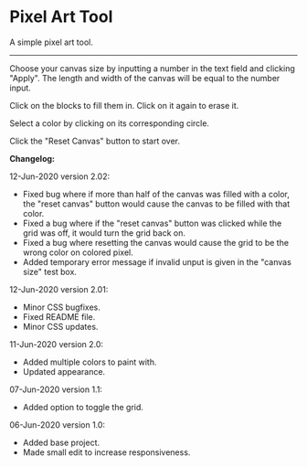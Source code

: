 # Pixel Art Tool

A simple pixel art tool.

***

Choose your canvas size by inputting a number in the text field and clicking "Apply".  The length and width of the canvas will be equal to the number input.

Click on the blocks to fill them in. Click on it again to erase it.

Select a color by clicking on its corresponding circle.

Click the "Reset Canvas" button to start over.


**Changelog:**

12-Jun-2020 version 2.02:
  - Fixed bug where if more than half of the canvas was filled with a color, the "reset canvas" button would cause the canvas to be filled with that color.
  - Fixed a bug where if the "reset canvas" button was clicked while the grid was off, it would turn the grid back on.
  - Fixed a bug where resetting the canvas would cause the grid to be the wrong color on colored pixel.
  - Added temporary error message if invalid unput is given in the "canvas size" test box.

12-Jun-2020 version 2.01:
  - Minor CSS bugfixes.
  - Fixed README file.
  - Minor CSS updates.

11-Jun-2020 version 2.0:
  - Added multiple colors to paint with.
  - Updated appearance.

07-Jun-2020 version 1.1:
  - Added option to toggle the grid.

06-Jun-2020 version 1.0:
  - Added base project.
  - Made small edit to increase responsiveness.